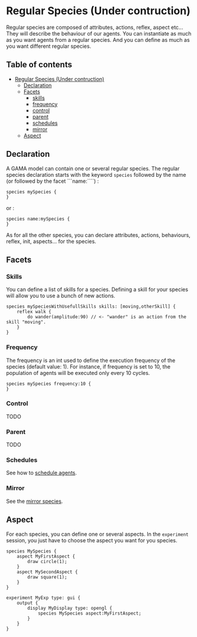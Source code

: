
# Regular Species (Under contruction)

Regular species are composed of attributes, actions, reflex, aspect etc... They will describe the behaviour of our agents. You can instantiate as much as you want agents from a regular species. And you can define as much as you want different regular species.

## Table of contents 

* [Regular Species (Under contruction)](#regular-species-(under-construction))
	* [Declaration](#declaration)
	* [Facets](#facets)
		* [skills](#skills)
		* [frequency](#frequency)
		* [control](#control)
		* [parent](#parent)
		* [schedules](#schedules)
		* [mirror](#mirror)
	* [Aspect](#aspect)

## Declaration
A GAMA model can contain one or several regular species. The regular species declaration starts with the keyword ```species``` followed by the name (or followed by the facet ```name:````) :

```
species mySpecies {
}
```
or :
```
species name:mySpecies {
}
```
As for all the other species, you can declare attributes, actions, behaviours, reflex, init, aspects... for the species.

## Facets

### Skills

You can define a list of skills for a species. Defining a skill for your species will allow you to use a bunch of new actions.

```
species mySpeciesWithUsefullSkills skills: [moving,otherSkill] {
    reflex walk {
        do wander(amplitude:90) // <- "wander" is an action from the skill "moving".
    }
}
```

### Frequency

The frequency is an int used to define the execution frequency of the species (default value: 1). For instance, if frequency is set to 10, the population of agents will be executed only every 10 cycles.

```
species mySpecies frequency:10 {
}
```

### Control

TODO

### Parent

TODO

### Schedules

See how to [schedule agents](G__RuntimeConcepts#scheduling-of-agents).

### Mirror

See the [mirror species](G__MirrorSpecies).

## Aspect

For each species, you can define one or several aspects. In the ```experiment``` session, you just have to choose the aspect you want for you species.

```
species MySpecies {
    aspect MyFirstAspect {
        draw circle(1);
    }
    aspect MySecondAspect {
        draw square(1);
    }
}

experiment MyExp type: gui {
    output {
        display MyDisplay type: opengl {
            species MySpecies aspect:MyFirstAspect;
        }
    }
}
```
